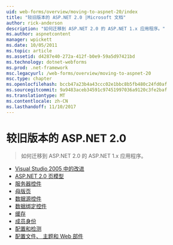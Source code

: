 ```yaml
---
uid: web-forms/overview/moving-to-aspnet-20/index
title: "较旧版本的 ASP.NET 2.0 |Microsoft 文档"
author: rick-anderson
description: "如何迁移到 ASP.NET 2.0 的 ASP.NET 1.x 应用程序。"
ms.author: aspnetcontent
manager: wpickett
ms.date: 10/05/2011
ms.topic: article
ms.assetid: d4287e40-272a-412f-b0e9-59a5d97421bd
ms.technology: dotnet-webforms
ms.prod: .net-framework
msc.legacyurl: /web-forms/overview/moving-to-aspnet-20
msc.type: chapter
ms.openlocfilehash: bccb47a23b4a43ccc02e1bbc8b5fb480c24fd0af
ms.sourcegitcommit: 9a9483aceb34591c97451997036a9120c3fe2baf
ms.translationtype: MT
ms.contentlocale: zh-CN
ms.lasthandoff: 11/10/2017
---
```

<a name="older-versions---aspnet-20"></a>较旧版本的 ASP.NET 2.0
====================
> 如何迁移到 ASP.NET 2.0 的 ASP.NET 1.x 应用程序。


- [Visual Studio 2005 中的改进](improvements-in-visual-studio-2005.md)
- [ASP.NET 2.0 页模型](the-asp-net-2-0-page-model.md)
- [服务器控件](server-controls.md)
- [母版页](master-pages.md)
- [数据源控件](data-source-controls.md)
- [数据绑定控件](data-bound-controls.md)
- [缓存](caching.md)
- [成员身份](membership.md)
- [配置和检测](configuration-and-instrumentation.md)
- [配置文件、 主题和 Web 部件](profiles-themes-and-web-parts.md)
